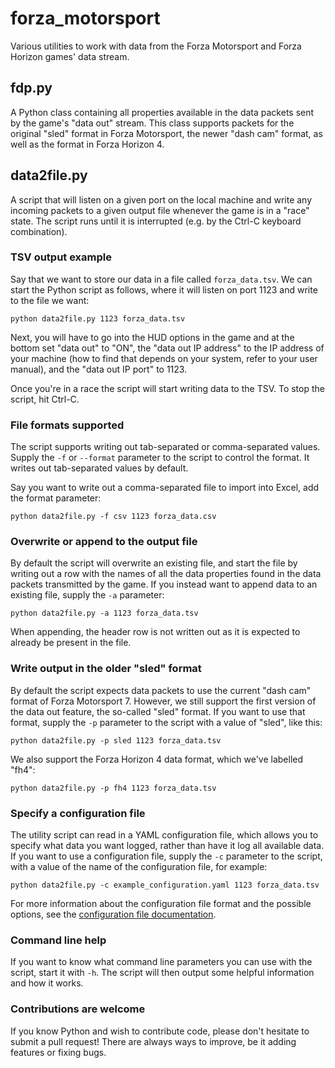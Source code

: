# forza_motorsport
Various utilities to work with data from the Forza Motorsport and Forza Horizon games' data stream.

## fdp.py
A Python class containing all properties available in the data packets sent by the game's "data out" stream. This class supports packets for the original "sled" format in Forza Motorsport, the newer "dash cam" format, as well as the format in Forza Horizon 4.

## data2file.py
A script that will listen on a given port on the local machine and write any incoming packets to a given output file whenever the game is in a "race" state. The script runs until it is interrupted (e.g. by the Ctrl-C keyboard combination).

### TSV output example

Say that we want to store our data in a file called `forza_data.tsv`. We can start the Python script as follows, where it will listen on port 1123 and write to the file we want:

```
python data2file.py 1123 forza_data.tsv
```

Next, you will have to go into the HUD options in the game and at the bottom set "data out" to "ON", the "data out IP address" to the IP address of your machine (how to find that depends on your system, refer to your user manual), and the "data out IP port" to 1123.

Once you're in a race the script will start writing data to the TSV. To stop the script, hit Ctrl-C.

### File formats supported

The script supports writing out tab-separated or comma-separated values. Supply the `-f` or `--format` parameter to the script to control the format. It writes out tab-separated values by default.

Say you want to write out a comma-separated file to import into Excel, add the format parameter:

```
python data2file.py -f csv 1123 forza_data.csv
```

### Overwrite or append to the output file

By default the script will overwrite an existing file, and start the file by writing out a row with the names of all the data properties found in the data packets transmitted by the game. If you instead want to append data to an existing file, supply the `-a` parameter:

```
python data2file.py -a 1123 forza_data.tsv
```

When appending, the header row is not written out as it is expected to already be present in the file.

### Write output in the older "sled" format

By default the script expects data packets to use the current "dash cam" format of Forza Motorsport 7. However, we still support the first version of the data out feature, the so-called "sled" format. If you want to use that format, supply the `-p` parameter to the script with a value of "sled", like this:

```
python data2file.py -p sled 1123 forza_data.tsv
```

We also support the Forza Horizon 4 data format, which we've labelled "fh4":

```
python data2file.py -p fh4 1123 forza_data.tsv
```

### Specify a configuration file

The utility script can read in a YAML configuration file, which allows you to specify what data you want logged, rather than have it log all available data. If you want to use a configuration file, supply the `-c` parameter to the script, with a value of the name of the configuration file, for example:

```
python data2file.py -c example_configuration.yaml 1123 forza_data.tsv
```

For more information about the configuration file format and the possible options, see the [configuration file documentation](configuration_file.md).

### Command line help

If you want to know what command line parameters you can use with the script, start it with `-h`. The script will then output some helpful information and how it works.

### Contributions are welcome

If you know Python and wish to contribute code, please don't hesitate to submit a pull request! There are always ways to improve, be it adding features or fixing bugs.
